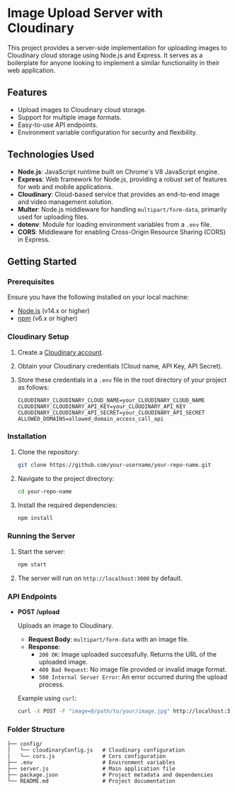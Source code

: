 # Image Upload Server with Cloudinary

This project provides a server-side implementation for uploading images to Cloudinary cloud storage using Node.js and Express. It serves as a boilerplate for anyone looking to implement a similar functionality in their web application.

## Features

- Upload images to Cloudinary cloud storage.
- Support for multiple image formats.
- Easy-to-use API endpoints.
- Environment variable configuration for security and flexibility.

## Technologies Used

- **Node.js**: JavaScript runtime built on Chrome's V8 JavaScript engine.
- **Express**: Web framework for Node.js, providing a robust set of features for web and mobile applications.
- **Cloudinary**: Cloud-based service that provides an end-to-end image and video management solution.
- **Multer**: Node.js middleware for handling `multipart/form-data`, primarily used for uploading files.
- **dotenv**: Module for loading environment variables from a `.env` file.
- **CORS**: Middleware for enabling Cross-Origin Resource Sharing (CORS) in Express.

## Getting Started

### Prerequisites

Ensure you have the following installed on your local machine:

- [Node.js](https://nodejs.org/en/) (v14.x or higher)
- [npm](https://www.npmjs.com/) (v6.x or higher)

### Cloudinary Setup

1. Create a [Cloudinary account](https://cloudinary.com/users/register/free).
2. Obtain your Cloudinary credentials (Cloud name, API Key, API Secret).
3. Store these credentials in a `.env` file in the root directory of your project as follows:

   ```plaintext
   CLOUDINARY_CLOUDINARY_CLOUD_NAME=your_CLOUDINARY_CLOUD_NAME
   CLOUDINARY_CLOUDINARY_API_KEY=your_CLOUDINARY_API_KEY
   CLOUDINARY_CLOUDINARY_API_SECRET=your_CLOUDINARY_API_SECRET
   ALLOWED_DOMAINS=allowed_domain_access_call_api
   ```

### Installation

1. Clone the repository:

   ```bash
   git clone https://github.com/your-username/your-repo-name.git
   ```

2. Navigate to the project directory:

   ```bash
   cd your-repo-name
   ```

3. Install the required dependencies:

   ```bash
   npm install
   ```

### Running the Server

1. Start the server:

   ```bash
   npm start
   ```

2. The server will run on `http://localhost:3000` by default.

### API Endpoints

- **POST /upload**

  Uploads an image to Cloudinary.

  - **Request Body**: `multipart/form-data` with an image file.
  - **Response**:
    - `200 OK`: Image uploaded successfully. Returns the URL of the uploaded image.
    - `400 Bad Request`: No image file provided or invalid image format.
    - `500 Internal Server Error`: An error occurred during the upload process.

  Example using `curl`:

  ```bash
  curl -X POST -F "image=@/path/to/your/image.jpg" http://localhost:3000/upload
  ```

### Folder Structure

```plaintext
├── config/
│   └── cloudinaryConfig.js   # Cloudinary configuration
|   └── cors.js               # Cors configuration
├── .env                      # Environment variables
├── server.js                 # Main application file
├── package.json              # Project metadata and dependencies
└── README.md                 # Project documentation
```
